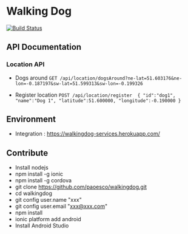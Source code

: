 Walking Dog
====
[![Build Status](https://travis-ci.org/paoesco/walkingdog.svg?branch=master)](https://travis-ci.org/paoesco/walkingdog)

## API Documentation

### Location API

- Dogs around
`GET /api/location/dogsAround?ne-lat=51.603176&ne-lon=-0.187197&sw-lat=51.599313&sw-lon=-0.199326`

- Register location
`POST /api/location/register  { "id":"dog1", "name":"Dog 1", "latitude":51.600000, "longitude":-0.190000 }`

## Environment

- Integration : https://walkingdog-services.herokuapp.com/

## Contribute

- Install nodejs
- npm install -g ionic
- npm install -g cordova
- git clone https://github.com/paoesco/walkingdog.git
- cd walkingdog
- git config user.name "xxx"
- git config user.email "xxx@xxx.com"
- npm install
- ionic platform add android
- Install Android Studio